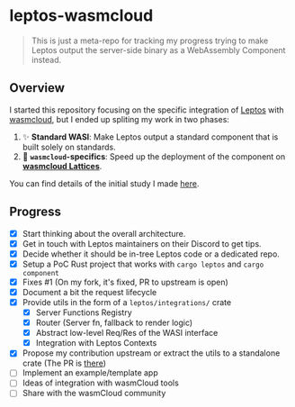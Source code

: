 # leptos-wasmcloud

> This is just a meta-repo for tracking my progress trying to make
> Leptos output the server-side binary as a WebAssembly Component
> instead.

## Overview

I started this repository focusing on the specific integration of [Leptos][leptos]
with [wasmcloud][wasmcloud], but I ended up spliting my work in two phases:

1. :sparkles: **Standard WASI**: Make Leptos output a standard component
   that is built solely on standards.
2. :rocket: **`wasmcloud`-specifics**: Speed up the deployment of the component
   on [**wasmcloud Lattices**][lattice].

You can find details of the initial study I made [here](docs/initial-study.md).

[wasm-component]: https://component-model.bytecodealliance.org/design/components.html
[leptos]: https://www.leptos.dev
[wasmcloud]: https://wasmcloud.com
[lattice]: https://wasmcloud.com/docs/concepts/lattice

## Progress

* [x] Start thinking about the overall architecture.
* [x] Get in touch with Leptos maintainers on their Discord to get tips.
* [x] Decide whether it should be in-tree Leptos code or a dedicated repo.
* [x] Setup a PoC Rust project that works with `cargo leptos` and `cargo component`
* [x] Fixes #1 (On my fork, it's fixed, PR to upstream is open)
* [x] Document a bit the request lifecycle
* [x] Provide utils in the form of a `leptos/integrations/` crate
   * [x] Server Functions Registry
   * [x] Router (Server fn, fallback to render logic)
   * [x] Abstract low-level Req/Res of the WASI interface
   * [x] Integration with Leptos Contexts
* [x] Propose my contribution upstream or extract the utils to a standalone crate
  (The PR is [there](https://github.com/leptos-rs/leptos/pull/3063))
* [ ] Implement an example/template app
* [ ] Ideas of integration with wasmCloud tools
* [ ] Share with the wasmCloud community
